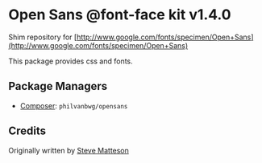 Open Sans @font-face kit v1.4.0
===============================

Shim repository for [http://www.google.com/fonts/specimen/Open+Sans](http://www.google.com/fonts/specimen/Open+Sans)

This package provides css and fonts.

Package Managers
----------------

* [Composer](https://getcomposer.org/): `philvanbwg/opensans`

## Credits
Originally written by [Steve Matteson](https://twitter.com/@SteveMatteson1)
